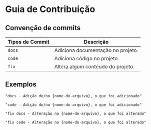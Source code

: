 # Guia de Contribuição

## Convenção de commits
|  Tipos de Commit | Descrição  |      
|---|---|
| `docs` | Adiciona documentação no projeto.  |     
| `code` |  Adiciona código no projeto. |      
| `fix` |  Altera algum contéudo do projeto.|   

## Exemplos
```
"docs - Adição do/no {nome-do-arquivo}, o que foi adicionado"
```
```
"code - Adição do/no {nome-do-arquivo}, o que foi adicionado"
```
```
"fix docs - Alteração no {nome-do-arquivo}, o que foi alterado" 
```
```
"fix code - Alteração no {nome-do-arquivo}, o que foi alterado" 
```


